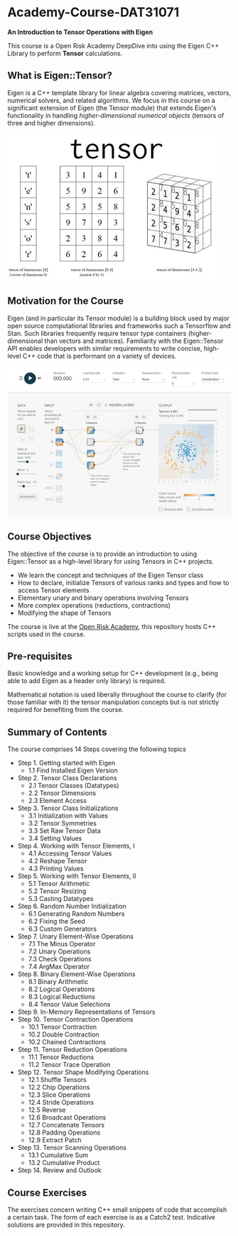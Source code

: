 # Academy-Course-DAT31071

**An Introduction to Tensor Operations with Eigen**

This course is a Open Risk Academy DeepDive into using the Eigen C++ Library to perform **Tensor** calculations.

## What is Eigen::Tensor?

Eigen is a C++ template library for linear algebra covering matrices, vectors, numerical solvers, and related algorithms. We focus in this course on a significant extension of Eigen (the Tensor module) that extends Eigen's functionality in handling *higher-dimensional numerical objects* (tensors of three and higher dimensions).

![Tensor Image](tensor.jpeg)

## Motivation for the Course

Eigen (and in particular its Tensor module) is a building block used by major open source computational libraries and frameworks such a Tensorflow and Stan. Such libraries frequently require tensor type containers (higher-dimensional than vectors and matrices). Familiarity with the Eigen::Tensor API enables developers with similar requirements to write concise, high-level C++ code that is performant on a variety of devices.  

![TensorFlow Image](tensorflow-example.jpg)

## Course Objectives

The objective of the course is to provide an introduction to using Eigen::Tensor as a high-level library for using Tensors in C++ projects.

* We learn the concept and techniques of the Eigen Tensor class 
* How to declare, initialize Tensors of various ranks and types and how to access Tensor elements
* Elementary unary and binary operations involving Tensors
* More complex operations (reductions, contractions)
* Modifying the shape of Tensors

The course is live at the [Open Risk Academy](https://www.openriskacademy.com), this repository
hosts C++ scripts used in the course.

## Pre-requisites 

Basic knowledge and a working setup for C++ development (e.g., being able to add Eigen as a header only library) is required. 

Mathematical notation is used liberally throughout the course to clarify (for those familiar with it) the tensor manipulation concepts but is not strictly required for benefiting from the course.

## Summary of Contents

The course comprises 14 Steps covering the following topics

* Step 1. Getting started with Eigen
  * 1.1 Find Installed Eigen Version
* Step 2. Tensor Class Declarations
  * 2.1 Tensor Classes (Datatypes)
  * 2.2 Tensor Dimensions
  * 2.3 Element Access
* Step 3. Tensor Class Initializations
  * 3.1 Initialization with Values
  * 3.2 Tensor Symmetries
  * 3.3 Set Raw Tensor Data
  * 3.4 Setting Values
* Step 4. Working with Tensor Elements, I
  * 4.1 Accessing Tensor Values
  * 4.2 Reshape Tensor
  * 4.3 Printing Values
* Step 5. Working with Tensor Elements, II
  * 5.1 Tensor Arithmetic
  * 5.2 Tensor Resizing
  * 5.3 Casting Datatypes
* Step 6. Random Number Initialization
  * 6.1 Generating Random Numbers 
  * 6.2 Fixing the Seed
  * 6.3 Custom Generators
* Step 7. Unary Element-Wise Operations
  * 7.1 The Minus Operator
  * 7.2 Unary Operations
  * 7.3 Check Operations
  * 7.4 ArgMax Operator
* Step 8. Binary Element-Wise Operations
  * 8.1 Binary Arithmetic
  * 8.2 Logical Operations
  * 8.3 Logical Reductions
  * 8.4 Tensor Value Selections
* Step 9. In-Memory Representations of Tensors
* Step 10. Tensor Contraction Operations
  * 10.1 Tensor Contraction
  * 10.2 Double Contraction
  * 10.2 Chained Contractions
* Step 11. Tensor Reduction Operations
  * 11.1 Tensor Reductions
  * 11.2 Tensor Trace Operation
* Step 12. Tensor Shape Modifying Operations
  * 12.1 Shuffle Tensors
  * 12.2 Chip Operations
  * 12.3 Slice Operations
  * 12.4 Stride Operations
  * 12.5 Reverse
  * 12.6 Broadcast Operations
  * 12.7 Concatenate Tensors
  * 12.8 Padding Operations
  * 12.9 Extract Patch
* Step 13. Tensor Scanning Operations
  * 13.1 Cumulative Sum
  * 13.2 Cumulative Product
* Step 14. Review and Outlook


## Course Exercises

The exercises concern writing C++ small snippets of code that accomplish a certain task. The form of each exercise is as a Catch2 test. Indicative solutions are provided in this repository.

